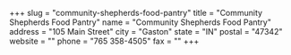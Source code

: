 +++
slug = "community-shepherds-food-pantry"
title = "Community Shepherds Food Pantry"
name = "Community Shepherds Food Pantry"
address = "105 Main Street"
city = "Gaston"
state = "IN"
postal = "47342"
website = ""
phone = "765 358-4505"
fax = ""
+++
